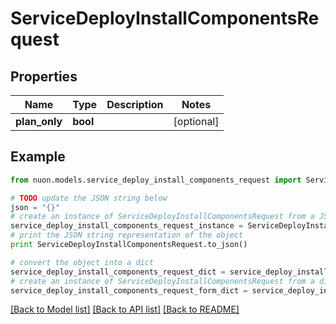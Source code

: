 # ServiceDeployInstallComponentsRequest


## Properties

Name | Type | Description | Notes
------------ | ------------- | ------------- | -------------
**plan_only** | **bool** |  | [optional] 

## Example

```python
from nuon.models.service_deploy_install_components_request import ServiceDeployInstallComponentsRequest

# TODO update the JSON string below
json = "{}"
# create an instance of ServiceDeployInstallComponentsRequest from a JSON string
service_deploy_install_components_request_instance = ServiceDeployInstallComponentsRequest.from_json(json)
# print the JSON string representation of the object
print ServiceDeployInstallComponentsRequest.to_json()

# convert the object into a dict
service_deploy_install_components_request_dict = service_deploy_install_components_request_instance.to_dict()
# create an instance of ServiceDeployInstallComponentsRequest from a dict
service_deploy_install_components_request_form_dict = service_deploy_install_components_request.from_dict(service_deploy_install_components_request_dict)
```
[[Back to Model list]](../README.md#documentation-for-models) [[Back to API list]](../README.md#documentation-for-api-endpoints) [[Back to README]](../README.md)


